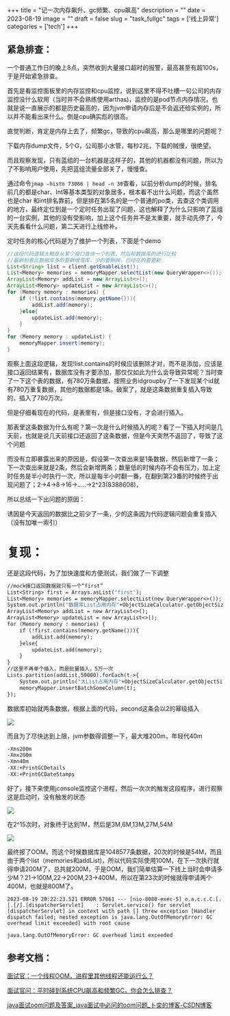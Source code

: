 +++
title = "记一次内存飙升、gc频繁、cpu飙高"
description = ""
date = 2023-08-19
image = ""
draft = false
slug = "task_fullgc"
tags = ['线上异常']
categories = ['tech']
+++

## 紧急排查：

一个普通工作日的晚上8点，突然收到大量接口超时的报警，最高甚至有超100s，于是开始紧急排查。

首先是看监控面板里的内存监控和cpu监控，说到这里不得不吐槽一句公司的内存监控没什么软用（当时并不会熟练使用arthas)，监控的是pod节点内存情况，也就是说一直展示的都是历史最高的，因为jvm申请内存后是不会返还给实例的，所以并不能看出来什么。倒是cpu确实彪的很高。

直觉判断，肯定是内存上去了，频繁gc，导致的cpu飙高，那么是哪里的问题呢？

下载内存dump文件，5个G，公司那小水管，每秒2兆，下载的贼慢，很绝望。

而且观察发现，只有蓝组的一台机器是这样子的，其他的机器都没有问题，所以为了不影响用户使用，先把蓝组流量全部关了，慢慢查。

通过命令`jmap -histo 73066 | head -n 30`查看，以前分析dump的时候，排名前几的都是char、Int等基本类型的对象居多，根本看不出什么问题，而这个虽然也是char 和int排名靠前，但是排在第5名的是一个普通的po类，去查这个类调用的地方，最终定位到是一个定时任务出现了问题，这也解释了为什么只影响了蓝组的一台实例，其他的没有受影响，加上这个任务并不是太重要，就手动先停了，今天先看看什么问题，第二天进行上线修补。

定时任务的核心代码是为了维护一个列表，下面是个demo

```java
//这段代码逻辑大概是从某个接口查询一个列表，然后和数据库的进行比较
//最新列表比数据库多的要新增落库，少的要删掉，已经在的要更新
List<String> list = client.getEnableList();
List<Memory> memories = memoryMapper.selectList(new QueryWrapper<>());
ArrayList<Memory> addList = new ArrayList<>();
ArrayList<Memory> updateList = new ArrayList<>();
for (Memory memory : memories) {
    if (!list.contains(memory.getName())){
        addList.add(memory);
    }else{
        updateList.add(memory);
    }
}
for (Memory memory : updateList) {
    memoryMapper.insert(memory);
}
```

观察上面这段逻辑，发现!list.contains的时候应该删除才对，而不是添加，应该是接口返回结果有，数据库没有才要添加，那仅仅如此为什么会导致异常呢？当时查了一下这个表的数据，有780万条数据，按照业务idgroupby了一下发现某个id就有780万重复数据，其他的数据都是1条。破案了，就是这条数据重复插入导致的，插入了780万次。

但是仔细看现在的代码，是表里有，但是接口没有，才会进行插入。

那表里这条数据为什么有呢？第一次是什么时候插入的呢？看了一下插入时间是几天前，也就是说几天前接口还返回了这条数据，但是今天突然不返回了，导致了这个问题

而没有立即暴露出来的原因是，假设第一次查出来是1条数据，然后新增了一条；下一次查出来就是2条，然后会新增两条；数量低的时候内存不会有压力，加上定时任务是半小时执行一次，所以是每半小时翻一番，在翻到第23番的时候终于出现问题了；2->4->8->16->.....->2^23(8388608)，

所以总结一下出问题的原因：

诱因是今天返回的数据比之前少了一条，少的这条因为代码逻辑问题会重复插入（没有加唯一索引）

# 复现：

还是这段代码，为了加快速度和方便测试，我们做了一下调整

```Dockerfile
//mock接口返回数据就只有一个“first”
List<String> first = Arrays.asList("first");
List<Memory> memories = memoryMapper.selectList(new QueryWrapper<>());
System.out.println("数据库List占用内存"+ObjectSizeCalculator.getObjectSize(memories)/1024/1024+"M");
ArrayList<Memory> addList = new ArrayList<>();
ArrayList<Memory> updateList = new ArrayList<>();
for (Memory memory : memories) {
    if (!first.contains(memory.getName())){
        addList.add(memory);
    }else{
        updateList.add(memory);
    }
}
//这里不再单个插入，而是批量插入，5万一次
Lists.partition(addList,50000).forEach(t->{
    System.out.println("大List占用内存"+ObjectSizeCalculator.getObjectSize(addList)/1024/1024+"M");
    memoryMapper.insertBatchSomeColumn(t);
});
```

数据库初始就两条数据，根据上面的代码，second这条会以2的幂级插入

![](https://l8ut65fgfc.feishu.cn/space/api/box/stream/download/asynccode/?code=MjY1MjJiNWM0ZTJjODE5Nzk4ODUyNzA2OTNjZjIzNjhfczJmU2JPcVpyMzZLZkRkUzlmZVJGN3QwWElRNnZkWVBfVG9rZW46TmlqNmIzYWdob1A3S1V4RWVqT2NRMDRlbm9oXzE3MjMzNjE2MjQ6MTcyMzM2NTIyNF9WNA)

而且为了尽快达到上限，jvm参数得调整一下，最大堆200m，年轻代40m

```Dockerfile
-Xms200m
-Xmx200m
-Xmn40m
-XX:+PrintGCDetails
-XX:+PrintGCDateStamps
```

好了，接下来使用jconsole监控这个进程，然后一次次的触发这段程序，进行观察
这是启动时，没有触发的状态

![](https://l8ut65fgfc.feishu.cn/space/api/box/stream/download/asynccode/?code=YjFiOThiMzgyMWRjN2I0Njk3MDlhZWE5NWZkZTIyYjlfZXI1ejhsa21BTEEyMTl6VmtYaUppakNuYkdEUFdoZHBfVG9rZW46Q25TVWJHb0JJbzlFR2x4QXJhOWNRWEVXbnVjXzE3MjMzNjE2MjQ6MTcyMzM2NTIyNF9WNA)

在2^15次时，对象终于达到1M，然后是3M,6M,13M,27M,54M

![](https://l8ut65fgfc.feishu.cn/space/api/box/stream/download/asynccode/?code=OTFlMmMyODhiYzYyMWZmNzhhZTRiNjY5ZjNlZDQ5ZDNfb1RRVWxjSmlxSG5YSThsV0RJODRCN2pBRXZxSHNjMFFfVG9rZW46TmlxYWJlOUZib3phM294YXp1bWNUcm4zbnpnXzE3MjMzNjE2MjQ6MTcyMzM2NTIyNF9WNA)

最终报了OOM，而这个时候数据库是1048577条数据，20次的时候是54M，而且由于两个list（memories和addList)，所以代码实际使用100M，在下一次执行就得申请200M了，总共就200M，于是OOM，我们简单估算一下线上当时会申请多少M？21->100M,22->200M,23->400M，所以在第23次的时候就得申请两个400M，也就是800M了。

```log
2023-08-19 20:22:23.521 ERROR 57861 --- [nio-8080-exec-5] o.a.c.c.C.[.[.[/].[dispatcherServlet]    : Servlet.service() for servlet [dispatcherServlet] in context with path [] threw exception [Handler dispatch failed; nested exception is java.lang.OutOfMemoryError: GC overhead limit exceeded] with root cause

java.lang.OutOfMemoryError: GC overhead limit exceeded
```

## 参考文档：

[面试官：一个线程OOM，进程里其他线程还能运行么？](https://zhuanlan.zhihu.com/p/61650387)

[面试官问：平时碰到系统CPU飙高和频繁GC，你会怎么排查？](https://www.jianshu.com/p/cf3d157e245f)

[java面试oom问题及答案_java面试中必问的oom问题_卜奕的博客-CSDN博客](https://blog.csdn.net/weixin_34409887/article/details/114746993)
